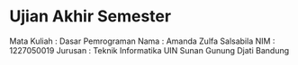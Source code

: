 # Ujian Akhir Semester

Mata Kuliah : Dasar Pemrograman
Nama        : Amanda Zulfa Salsabila
NIM         : 1227050019
Jurusan     : Teknik Informatika UIN Sunan Gunung Djati Bandung
